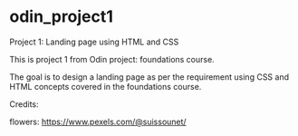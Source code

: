 # odin_project1
Project 1: Landing page using HTML and CSS

This is project 1 from Odin project: foundations course.

The goal is to design a landing page as per the requirement using
CSS and HTML concepts covered in the foundations course. 

Credits:

flowers: https://www.pexels.com/@suissounet/



